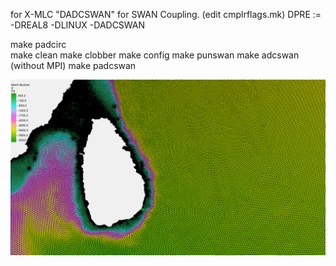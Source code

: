 for X-MLC
"DADCSWAN" for SWAN Coupling.
(edit cmplrflags.mk)
 DPRE          :=  -DREAL8 -DLINUX -DADCSWAN

make padcirc  
make clean
make clobber
make config
make punswan
make adcswan (without MPI)
make padcswan
 

![Figure](https://github.com/subhadeep-maishal/ADCIRC-SWAN-CPL/blob/main/git-x.PNG) 
